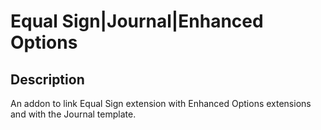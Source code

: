 # Equal Sign|Journal|Enhanced Options

## Description
An addon to link Equal Sign extension with Enhanced Options extensions and with the Journal template.
